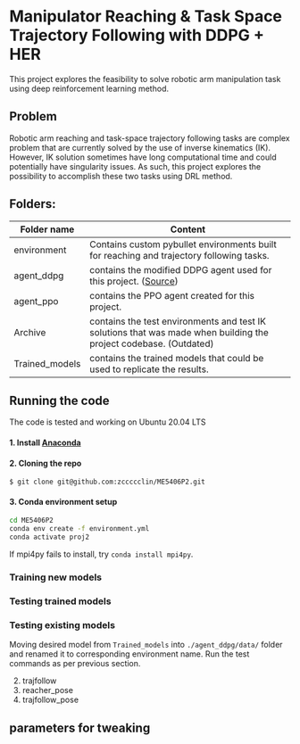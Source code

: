 
# Manipulator Reaching & Task Space Trajectory Following with DDPG + HER
This project explores the feasibility to solve robotic arm manipulation task using deep reinforcement learning method.

## Problem
Robotic arm reaching and task-space trajectory following tasks are complex problem that are currently solved by the use of inverse kinematics (IK). However, IK solution sometimes have long computational time and could potentially have singularity issues. 
As such, this project explores the possibility to accomplish these two tasks using DRL method.

## Folders:
| Folder name      | Content |
| --------- | -----|
| environment  | Contains  custom pybullet environments built for reaching and trajectory following tasks. |
| agent_ddpg     |   contains the modified DDPG agent used for this project. ([Source](https://github.com/taochenshh/hcp)) |
| agent_ppo      |    contains the PPO agent created for this project. |
| Archive| contains the test environments and test IK solutions that was made when building the project codebase. (Outdated)|
|Trained_models|contains the trained models that could be used to replicate the results.|
## Running the code
The code is tested and working on Ubuntu 20.04 LTS
#### 1. Install [Anaconda](https://www.anaconda.com/products/distribution#linux)
#### 2. Cloning the repo ###
`$ git clone git@github.com:zccccclin/ME5406P2.git`
#### 3. Conda environment setup ###
```bash
cd ME5406P2
conda env create -f environment.yml
conda activate proj2
```
If mpi4py fails to install, try `conda install mpi4py`.

### Training new models ###

### Testing trained models ###
### Testing existing models ###
Moving desired model from `Trained_models` into `./agent_ddpg/data/` folder and renamed it to corresponding environment name. Run the test commands as per previous section.

2. trajfollow
3. reacher_pose
4. trajfollow_pose
## parameters for tweaking
